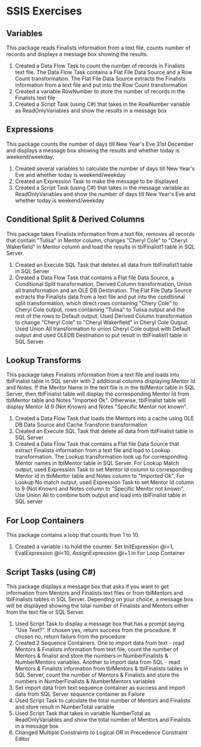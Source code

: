 # SSIS Exercises

## Variables

This package reads Finalists information from a text file, counts number of records and displays a message box showing the results.

1. Created a Data Flow Task to count the number of records in Finalists text file. The Data Flow Task contains a Flat File Data Source and a Row Count transformation. The Flat File Data Source extracts the Finalists information from a text file and put into the Row Count transformation
2. Created a variable RowNumber to store the number of records in the Finalists text file
3. Created a Script Task (using C#) that takes in the RowNumber variable as ReadOnlyVariables and show the results in a message box

## Expressions

 This package counts the number of days till New Year's Eve 31st December and displays a message box showing the results and whether today is weekend/weekday.
 
 1. Created several variables to calculate the number of days till New Year's Eve and whether today is weekend/weekday
 2. Created an Expression Task to make the message to be displayed
 3. Created a Script Task (using C#) that takes in the message variable as ReadOnlyVariables and show the number of days till New Year's Eve and whether today is weekend/weekday

## Conditional Split & Derived Columns

This package takes Finalists information from a text file, removes all records that contain "Tulisa" in Mentor column, changes "Cheryl Cole" to "Cheryl Wakerfield" in Mentor column and load the results in tblFinalist1 table in SQL Server.

1. Created an Execute SQL Task that deletes all data from tblFinalist1 table in SQL Server
2. Created a Data Flow Task that contains a Flat file Data Source, a Conditional Split transformation, Derived Column transformation, Union all transformation and an OLE DB Destination. The Flat File Data Source extracts the Finalists data from a text file and put into the conditional split transformation, which direct rows containing "Chery Cole" to Cheryl Cole output, rows containing "Tulisa" to Tulisa output and the rest of the rows to Default output. Used Derived Column transformation to change "Cheryl Cole" to "Cheryl Wakerfield" in Cheryl Cole Output. Used Union All transformation to union Cheryl Cole output with Default output and used OLEDB Destination to put result in tblFinalist1 table in SQL Server

## Lookup Transforms

This package takes Finalists information from a text file and loads into tblFinalist table in SQL server with 2 additional columns displaying Mentor Id and Notes. If the Mentor Name in the text file is in the tblMentor table in SQL Server, then tblFinalist table will display the corresponding Mentor Id from tblMentor table and Notes "Imported Ok". Otherwise, tblFinalist table will display Mentor Id 9 (Not Known) and Notes "Specific Mentor not known".

1. Created a Data Flow Task that loads the Mentors into a cache using OLE DB Data Source and Cache Transform transformation
2. Created an Execute SQL Task that delete all data from tblFinalist table in SQL Server
3. Created a Data Flow Task that contains a Flat file Data Source that extract Finalists information from a text file and load to Lookup transformation. The Lookup transformation look up for corresponding Mentor names in tblMentor table in SQL Server. For Lookup Match output, used Expression Task to set Mentor Id column to corresponding Mentor Id in tblMentor table and Notes column to "Imported Ok". For Lookup No match output, used Expression Task to set Mentor Id column to 9 (Not Known) and Notes column to "Specific Mentor not known". Use Union All to combine both output and load into tblFinalist table in SQL server

## For Loop Containers

This package contains a loop that counts from 1 to 10.

1. Created a variable i to hold the counter. Set InitExpression @i=1, EvalExpression @i<10, AssignExpression @i+1 in For Loop Container

## Script Tasks (using C#)

This package displays a message box that asks if you want to get information from Mentors and Finalists text files or from tblMentors and tblFinalists tables in SQL Server. Depending on your choice, a message box will be displayed showing the total number of Finalists and Mentors either from the text file or SQL Server.

1. Used Script Task to display a message box that has a prompt saying "Use Text?". If chosen yes, return success from the procedure. If chosen no, return failure from the procedure
2. Created 2 Sequence Containers. One to import data from text - read Mentors & Finalists information from text file, count the number of Mentors & finalist and store the numbers in NumberFinalists & NumberMentors variables. Another to import data from SQL - read Mentors & Finalists information from tblMentors & tblFinalists tables in SQL Server, count the number of Mentors & Finalists and store the numbers in NumberFinalists & NumberMentors variables
3. Set import data from text sequence container as success and import data from SQL Server sequence container as Failure
4. Used Script Task to calculate the total number of Mentors and Finalists and store result in NumberTotal variable
5. Used Script Task that takes in variable NumberTotal as ReadOnlyVariables and show the total number of Mentors and Finalists in a message box
6. Changed Multiple Constraints to Logical OR in Precedence Constraint Editor
